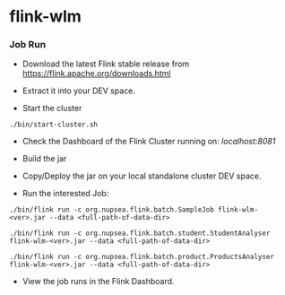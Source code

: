 # flink-wlm

    
### Job Run 

- Download the latest Flink stable release from https://flink.apache.org/downloads.html
- Extract it into your DEV space.

- Start the cluster

`./bin/start-cluster.sh`

- Check the Dashboard of the Flink Cluster running on:  _localhost:8081_

- Build the jar

- Copy/Deploy the jar on your local standalone cluster DEV space.

- Run the interested Job: 

`./bin/flink run -c org.nupsea.flink.batch.SampleJob flink-wlm-<ver>.jar --data <full-path-of-data-dir>`

`./bin/flink run -c org.nupsea.flink.batch.student.StudentAnalyser flink-wlm-<ver>.jar --data <full-path-of-data-dir>`

`./bin/flink run -c org.nupsea.flink.batch.product.ProductsAnalyser flink-wlm-<ver>.jar --data <full-path-of-data-dir>`

- View the job runs in the Flink Dashboard.